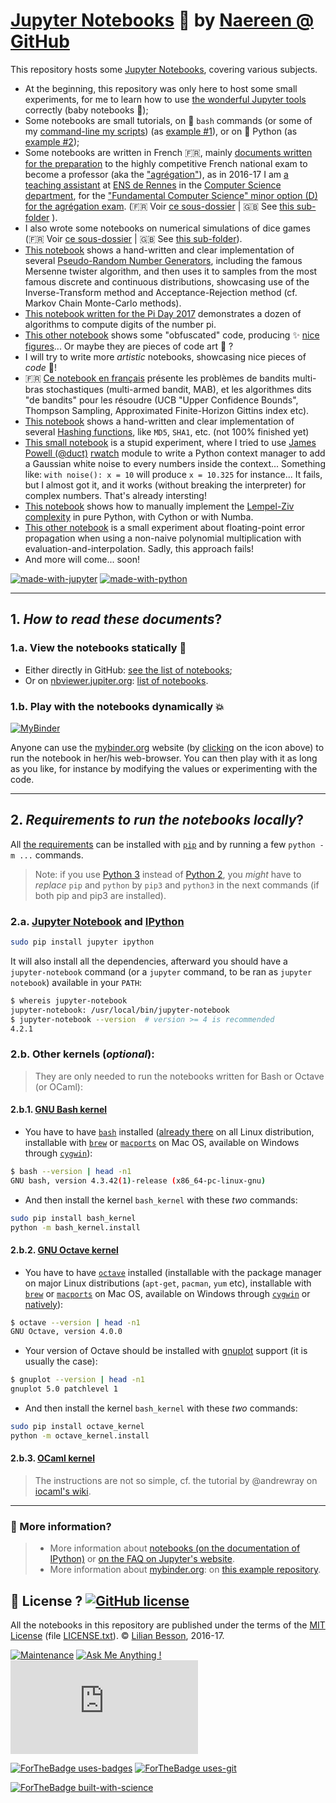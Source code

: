 # [Jupyter Notebooks](http://mybinder.org/repo/Naereen/notebooks) :notebook: by [Naereen @ GitHub](https://naereen.github.io/)

This repository hosts some [Jupyter Notebooks](http://jupyter.org/), covering various subjects.

- At the beginning, this repository was only here to host some small experiments, for me to learn how to use [the wonderful Jupyter tools](http://jupyter.org/) correctly (baby notebooks :baby_bottle:);
- Some notebooks are small tutorials, on :shell: ``bash`` commands (or some of my [command-line my scripts](https://bitbucket.org/lbesson/bin/src/master/)) (as [example #1](https://github.com/Naereen/notebooks/blob/master/Tutorial%20on%20head%20and%20tail%20%28bash%29.ipynb)), or on :snake: Python (as [example #2](https://github.com/Naereen/notebooks/blob/master/Demonstration%20of%20numpy.polynomial.Polynomial%20and%20nice%20display%20with%20LaTeX%20and%20MathJax%20%28python3%29.ipynb));
- Some notebooks are written in French :fr:, mainly [documents written for the preparation](agreg/) to the highly competitive French national exam to become a professor (aka the ["agrégation"](http://agreg.org/)), as in 2016-17 I am [a teaching assistant](https://www.irisa.fr/fr/emplois/enseignants/missions-denseignement-au-departement-informatique-lens-rennes) at [ENS de Rennes](http://www.ens-rennes.fr/) in the [Computer Science department](http://www.dit.ens-rennes.fr/), for the ["Fundamental Computer Science" minor option (D) for the agrégation exam](http://www.dit.ens-rennes.fr/agregation-option-d/). (:fr: Voir [ce sous-dossier](agreg/) | :gb: See [this sub-folder](agreg/) ).
- I also wrote some notebooks on numerical simulations of dice games (:fr: Voir [ce sous-dossier](simus/) | :gb: See [this sub-folder](simus)).
- [This notebook](Manual_implementation_of_the_Mersenne_twister_PseudoRandom_Number_Generator__PRNG_.ipynb) shows a hand-written and clear implementation of several [Pseudo-Random Number Generators](https://docs.python.org/3/library/random.html), including the famous Mersenne twister algorithm, and then uses it to samples from the most famous discrete and continuous distributions, showcasing use of the Inverse-Transform method and Acceptance-Rejection method (cf. Markov Chain Monte-Carlo methods).
- [This notebook written for the Pi Day 2017](Py_Pi_Day_2017.ipynb) demonstrates a dozen of algorithms to compute digits of the number pi.
- [This other notebook](Obfuscated_code_or_piece_of_art.ipynb) shows some "obfuscated" code, producing :sparkles: [nice figures](art/)... Or maybe they are pieces of code art :art: ?
- I will try to write more *artistic* notebooks, showcasing nice pieces of *code* :art:!
- :fr: [Ce notebook en français](Introduction_aux_algorithmes_de_bandit__comme_UCB1_et_Thompson_Sampling.ipynb) présente les problèmes de bandits multi-bras stochastiques (multi-armed bandit, MAB), et les algorithmes dits "de bandits" pour les résoudre (UCB "Upper Confidence Bounds", Thompson Sampling, Approximated Finite-Horizon Gittins index etc).
- [This notebook](Manual_implementation_of_some_hash_functions.ipynb) shows a hand-written and clear implementation of several [Hashing functions](https://docs.python.org/3/library/hashlib.html), like `MD5`, `SHA1`, etc. (not 100% finished yet)
- [This small notebook](Living_in_a_noisy_world_with_James_Powell_rwatch_module.ipynb) is a stupid experiment, where I tried to use [James Powell (@duct)](https://GitHub.com/dutc) [rwatch](https://GitHub.com/duct/rwatch) module to write a Python context manager to add a Gaussian white noise to every numbers inside the context... Something like: `with noise(): x = 10` will produce `x = 10.325` for instance... It fails, but I almost got it, and it works (without breaking the interpreter) for complex numbers. That's already intersting!
- [This notebook](Short_study_of_the_Lempel-Ziv_complexity.ipynb) shows how to manually implement the [Lempel-Ziv complexity](https://en.wikipedia.org/wiki/Lempel-Ziv_complexity) in pure Python, with Cython or with Numba.
- [This other notebook](Floating_point_error_propagation_in_polynomial_multiplication_with_Fast-Fourier_Transform.ipynb) is a small experiment about floating-point error propagation when using a non-naive polynomial multiplication with evaluation-and-interpolation. Sadly, this approach fails!
- And more will come... soon!

[![made-with-jupyter](https://img.shields.io/badge/Made%20with-Jupyter-1f425f.svg)](http://jupyter.org/) [![made-with-python](https://img.shields.io/badge/Made%20with-Python-1f425f.svg)](https://www.python.org/)

----

## 1. *How to read these documents*?

### 1.a. View the notebooks statically :memo:
- Either directly in GitHub: [see the list of notebooks](https://github.com/Naereen/notebooks/search?l=jupyter-notebook);
- Or on [nbviewer.jupiter.org](http://nbviewer.jupiter.org/): [list of notebooks](http://nbviewer.jupyter.org/github/Naereen/notebooks/).

### 1.b. Play with the notebooks dynamically :boom:
[![MyBinder](http://mybinder.org/badge.svg)](http://mybinder.org/repo/Naereen/notebooks)

Anyone can use the [mybinder.org](http://mybinder.org/) website (by [clicking](http://mybinder.org/repo/Naereen/notebooks) on the icon above) to run the notebook in her/his web-browser.
You can then play with it as long as you like, for instance by modifying the values or experimenting with the code.

----

## 2. *Requirements to run the notebooks locally*?
All [the requirements](requirements.txt) can be installed with [``pip``](https://pip.readthedocs.io/) and by running a few ``python -m ...`` commands.

> Note: if you use [Python 3](https://docs.python.org/3/) instead of [Python 2](https://docs.python.org/2/), you *might* have to *replace* ``pip`` and ``python`` by ``pip3`` and ``python3`` in the next commands (if both pip and pip3 are installed).

### 2.a. [Jupyter Notebook](http://jupyter.readthedocs.org/en/latest/install.html) and [IPython](http://ipython.org/)

```bash
sudo pip install jupyter ipython
```

It will also install all the dependencies, afterward you should have a ``jupyter-notebook`` command (or a ``jupyter`` command, to be ran as ``jupyter notebook``) available in your ``PATH``:

```bash
$ whereis jupyter-notebook
jupyter-notebook: /usr/local/bin/jupyter-notebook
$ jupyter-notebook --version  # version >= 4 is recommended
4.2.1
```

### 2.b. Other kernels (*optional*):
> They are only needed to run the notebooks written for Bash or Octave (or OCaml):

#### 2.b.1. [GNU Bash kernel](https://github.com/takluyver/bash_kernel)
- You have to have [``bash``](https://en.wikipedia.org/wiki/Bash_(Unix_shell)) installed ([already there](https://tiswww.case.edu/php/chet/bash/bashtop.html) on all Linux distribution, installable with [``brew``](http://brew.sh/) or [``macports``](https://www.macports.org/) on Mac OS, available on Windows through [``cygwin``](http://cygwin.org/)):

```bash
$ bash --version | head -n1
GNU bash, version 4.3.42(1)-release (x86_64-pc-linux-gnu)
```

- And then install the kernel ``bash_kernel`` with these *two* commands:

```bash
sudo pip install bash_kernel
python -m bash_kernel.install
```

#### 2.b.2. [GNU Octave kernel](https://github.com/calysto/octave_kernel)
- You have to have [``octave``](https://www.gnu.org/software/octave/) installed (installable with the package manager on major Linux distributions (``apt-get``, ``pacman``, ``yum`` etc), installable with [``brew``](http://brew.sh/) or [``macports``](https://www.macports.org/) on Mac OS, available on Windows through [``cygwin``](http://cygwin.org/) or [natively](https://ftp.gnu.org/gnu/octave/windows/)):

```bash
$ octave --version | head -n1
GNU Octave, version 4.0.0
```

- Your version of Octave should be installed with [gnuplot]() support (it is usually the case):

```bash
$ gnuplot --version | head -n1
gnuplot 5.0 patchlevel 1
```

- And then install the kernel ``bash_kernel`` with these *two* commands:

```bash
sudo pip install octave_kernel
python -m octave_kernel.install
```

#### 2.b.3. [OCaml kernel](https://github.com/andrewray/iocaml/wiki/jupyter)
> The instructions are not so simple, cf. the tutorial by @andrewray on [iocaml's wiki](https://github.com/andrewray/iocaml/wiki/).

----

### :information_desk_person: More information?
> - More information about [notebooks (on the documentation of IPython)](http://nbviewer.jupiter.org/github/ipython/ipython/blob/3.x/examples/Notebook/Index.ipynb) or [on the FAQ on Jupyter's website](http://nbviewer.jupyter.org/faq).
> - More information about [mybinder.org](http://mybinder.org/): on [this example repository](https://github.com/binder-project/example-requirements).


## :scroll: License ? [![GitHub license](https://img.shields.io/github/license/Naereen/notebooks.svg)](https://github.com/Naereen/notebooks/blob/master/LICENSE)
All the notebooks in this repository are published under the terms of the [MIT License](https://lbesson.mit-license.org/) (file [LICENSE.txt](LICENSE.txt)).
© [Lilian Besson](https://GitHub.com/Naereen), 2016-17.

[![Maintenance](https://img.shields.io/badge/Maintained%3F-yes-green.svg)](https://GitHub.com/Naereen/notebooks/graphs/commit-activity)
[![Ask Me Anything !](https://img.shields.io/badge/Ask%20me-anything-1abc9c.svg)](https://GitHub.com/Naereen/ama)
[![Analytics](https://ga-beacon.appspot.com/UA-38514290-17/github.com/Naereen/notebooks/README.md?pixel)](https://GitHub.com/Naereen/notebooks/)

[![ForTheBadge uses-badges](http://ForTheBadge.com/images/badges/uses-badges.svg)](http://ForTheBadge.com)
[![ForTheBadge uses-git](http://ForTheBadge.com/images/badges/uses-git.svg)](https://GitHub.com/)

[![ForTheBadge built-with-science](http://ForTheBadge.com/images/badges/built-with-science.svg)](https://GitHub.com/Naereen/)
